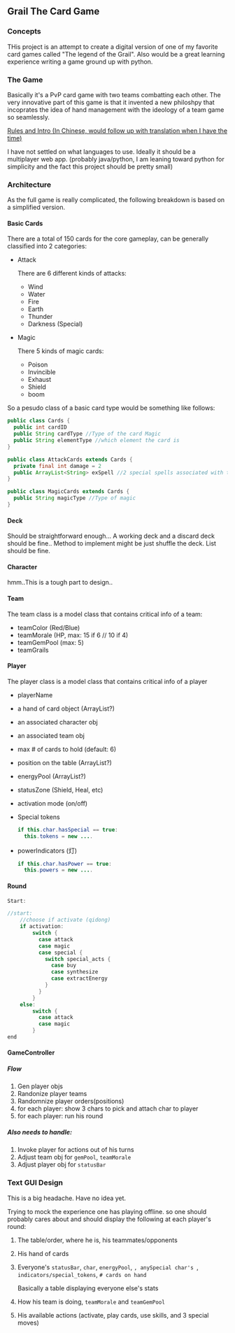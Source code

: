 ## Grail The Card Game

### Concepts
THis project is an attempt to create a digital version of one of my favorite card games called "The legend of the Grail". Also would be a great learning experience writing a game ground up with python. 

### The Game
Basically it's a PvP card game with two teams combatting each other. The very innovative part of this game is that it invented a new philoshpy that incoprates the idea of hand management with the ideology of a team game so seamlessly.

[Rules and Intro (In Chinese, would follow up with translation when I have the time)](http://baike.baidu.com/item/星杯传说)

I have not settled on what languages to use. Ideally it should be a multiplayer web app. (probably java/python, I am leaning toward python for simplicity and the fact this project should be pretty small)

### Architecture
As the full game is really complicated, the following breakdown is based on a simplified version.

#### Basic Cards

There are a total of 150 cards for the core gameplay, can be generally classified into 2 categories:

- Attack

  There are 6 different kinds of attacks:

  - Wind
  - Water
  - Fire
  - Earth
  - Thunder
  - Darkness (Special)

- Magic

  There 5 kinds of magic cards:

  - Poison
  - Invincible
  - Exhaust
  - Shield
  - boom

So a pesudo class of a basic card type would be something like follows:

```java
public class Cards {
  public int cardID 
  public String cardType //Type of the card Magic
  public String elementType //which element the card is
}

public class AttackCards extends Cards {
  private final int damage = 2
  public ArrayList<String> exSpell //2 special spells associated with this card
}

public class MagicCards extends Cards {
  public String magicType //Type of magic
}
```

#### Deck

Should be straightforward enough… A working deck and a discard deck should be fine.. Method to implement might be just shuffle the deck. List should be fine.

#### Character

hmm..This is a tough part to design..

#### Team

The team class is a model class that contains critical info of a team:

- teamColor (Red/Blue)
- teamMorale (HP, max: 15 if 6 // 10 if 4)
- teamGemPool (max: 5)
- teamGrails

#### Player

The player class is a model class that contains critical info of a player

- playerName


- a hand of card object (ArrayList?)

- an associated character obj

- an associated team obj

- max # of cards to hold (default: 6)

- position on the table (ArrayList?)

- energyPool (ArrayList?)

- statusZone (Shield, Heal, etc)

- activation mode (on/off)

- Special tokens

  ```java
  if this.char.hasSpecial == true:
  	this.tokens = new ....
  ```

- powerIndicators (灯)

  ```java
  if this.char.hasPower == true:
  	this.powers = new ....
  ```

#### Round

```java
Start:

//start:
	//choose if activate (qidong)
	if activation:
		switch {
          case attack
          case magic
          case special {
            switch special_acts {
              case buy
              case synthesize
              case extractEnergy
            }
          }
		}
	else:
		switch {
          case attack
          case magic
		}
end
```

#### GameController

##### Flow

1. Gen player objs
2. Randonize player teams
3. Randomnize player orders(positions)
4. for each player: show 3 chars to pick and attach char to player
5. for each player: run his round

##### Also needs to handle:

1. Invoke player for actions out of his turns
2. Adjust team obj for `gemPool`, `teamMorale`
3. Adjust player obj for `statusBar`



### Text GUI Design

This is a big headache. Have no idea yet.

Trying to mock the experience one has playing offline. so one should probably cares about and should display the following at each player's round:

1. The table/order, where he is, his teammates/opponents

2. His hand of cards

3. Everyone's `statusBar`, `char`, `energyPool`, `, anySpecial char's `, `indicators/special_tokens`, `# cards on hand`

   Basically a table displaying everyone else's stats

4. How his team is doing, `teamMorale` and `teamGemPool`

5. His available actions (activate, play cards, use skills, and 3 special moves)


